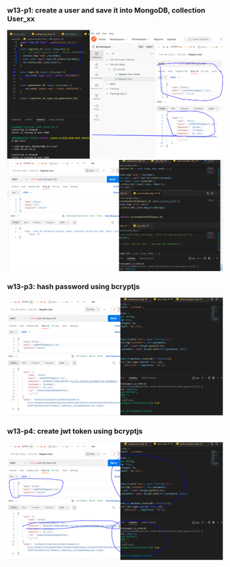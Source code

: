 ### w13-p1: create a user and save it into MongoDB, collection User_xx

![](擷取.PNG)
![](擷取2.PNG)
### w13-p3: hash password using bcryptjs
![](擷取3.PNG)
### w13-p4: create jwt token using bcryptjs
![](擷取4.PNG)